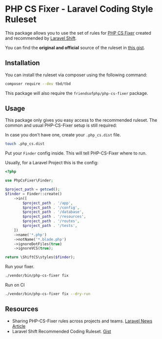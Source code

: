 #  PHP CS Fixer - Laravel Coding Style Ruleset 

This package allows you to use the set of rules for [PHP CS Fixer](https://github.com/FriendsOfPhp/PHP-CS-Fixer) created and recommended by [Laravel Shift](https://laravelshift.com/).

You can find the **original and official** source of the ruleset in [this gist](https://gist.github.com/laravel-shift/cab527923ed2a109dda047b97d53c200).


## Installation
You can install the ruleset via composer using the following command:

```sh
composer require --dev tbd/tbd
```

This package will also require the `friendsofphp/php-cs-fixer` package.

## Usage
This package only gives you easy access to the recommended ruleset. The common and usual PHP-CS-Fixer setup
is still required:

In case you don't have one, create your `.php_cs.dist` file.

```sh
touch .php_cs.dist
```

Put your `Finder` config inside. This will tell PHP-CS-Fixer where to run.

Usually, for a Laravel Project this is the config:

```php
<?php

use PhpCsFixer\Finder;

$project_path = getcwd();
$finder = Finder::create()
    ->in([
        $project_path . '/app',
        $project_path . '/config',
        $project_path . '/database',
        $project_path . '/resources',
        $project_path . '/routes',
        $project_path . '/tests',
    ])
    ->name('*.php')
    ->notName('*.blade.php')
    ->ignoreDotFiles(true)
    ->ignoreVCS(true);

return \ShiftCS\styles($finder);

```

Run your fixer.

```sh
./vendor/bin/php-cs-fixer fix
```

Run on CI

```sh
./vendor/bin/php-cs-fixer fix --dry-run
```


## Resources

- Sharing PHP-CS-Fixer rules across projects and teams. [Laravel News Article](https://laravel-news.com/sharing-php-cs-fixer-rules-across-projects-and-teams)
- Laravel Shift Recommended Coding Ruleset. [Gist](https://gist.github.com/laravel-shift/cab527923ed2a109dda047b97d53c200)
